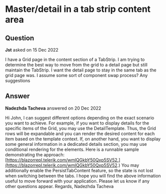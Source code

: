 # Master/detail in a tab strip content area

## Question

**Jst** asked on 15 Dec 2022

I have a Grid page in the content section of a TabStrip. I am trying to determine the best way to move from the grid to a detail page but still maintain the TabStrip. I want the detail page to stay in the same tab as the grid page was. I assume some sort of component swap process? Any suggestions

## Answer

**Nadezhda Tacheva** answered on 20 Dec 2022

Hi John, I can suggest different options depending on the exact scenario you want to achieve. For example, if you want to display details for the specific items of the Grid, you may use the DetailTemplate. Thus, the Grid rows will be expandable and you can render the desired content for each item based on the template context. If, on another hand, you want to display some general information in a dedicated details section, you may use conditional rendering for the elements. Here is a runnable sample demonstrating the approach: [https://blazorrepl.telerik.com/wmlQGkbY50Qxp5SV52.](https://blazorrepl.telerik.com/wmlQGkbY50Qxp5SV52.) You may additionally enable the PersistTabContent feature, so the state is not lost when switching between the tabs. I hope you will find the above information useful to move forward with your application. Please let us know if any other questions appear. Regards, Nadezhda Tacheva
